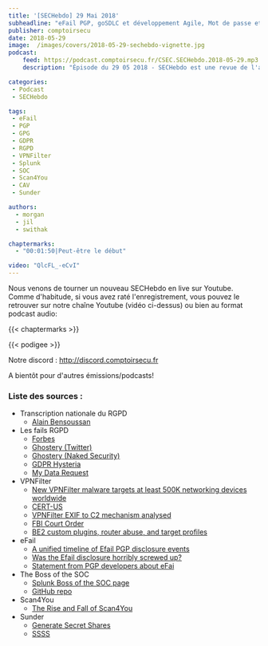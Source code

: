 ```yaml
---
title: '[SECHebdo] 29 Mai 2018'
subheadline: "eFail PGP, goSDLC et développement Agile, Mot de passe et chiffrement homomorphique, Sécurité des libs, Kaspersky & Suisse, etc."
publisher: comptoirsecu
date: 2018-05-29
image:  /images/covers/2018-05-29-sechebdo-vignette.jpg
podcast:
    feed: https://podcast.comptoirsecu.fr/CSEC.SECHebdo.2018-05-29.mp3
    description: "Épisode du 29 05 2018 - SECHebdo est une revue de l'actualité cybersécurité réalisée en live sur Youtube, généralement le mardi soir."

categories:
 - Podcast
 - SECHebdo

tags:
 - eFail
 - PGP
 - GPG
 - GDPR
 - RGPD
 - VPNFilter
 - Splunk
 - SOC
 - Scan4You
 - CAV
 - Sunder

authors:
  - morgan
  - jil
  - swithak

chaptermarks:
  - "00:01:50|Peut-être le début"

video: "QlcFL_-eCvI"
---
```


Nous venons de tourner un nouveau SECHebdo en live sur Youtube. Comme d'habitude, si vous avez raté l'enregistrement, vous pouvez le retrouver sur notre chaîne Youtube (vidéo ci-dessus) ou bien au format podcast audio:

{{< chaptermarks >}}

{{< podigee >}}

Notre discord : <http://discord.comptoirsecu.fr>

A bientôt pour d'autres émissions/podcasts!

### Liste des sources :

* Transcription nationale du RGPD
    * [Alain Bensoussan](https://www.alain-bensoussan.com/avocats/adoption-de-la-loi-sur-la-protection-des-donnees-personnelles/2018/05/18/)
* Les fails RGPD
    * [Forbes](https://twitter.com/search?q=forbes%20cookie&src=typd)
    * [Ghostery (Twitter)](https://twitter.com/andrewrstine/status/1000079766123245568)
    * [Ghostery (Naked Security)](https://nakedsecurity.sophos.com/2018/05/27/ghosterys-goofy-gdpr-gaffe-someones-in-trouble-come-monday/)
    * [GDPR Hysteria](https://jacquesmattheij.com/gdpr-hysteria)
    * [My Data Request](https://mydatarequest.com/)
* VPNFilter
    * [New VPNFilter malware targets at least 500K networking devices worldwide](https://blog.talosintelligence.com/2018/05/VPNFilter.html)
    * [CERT-US](https://www.us-cert.gov/sites/default/files/publications/AR-17-20045_Enhanced_Analysis_of_GRIZZLY_STEPPE_Activity.pdf)
    * [VPNFilter EXIF to C2 mechanism analysed](https://securelist.com/vpnfilter-exif-to-c2-mechanism-analysed/85721/)
    * [FBI Court Order](http://www.kingpin.cc/wp-content/uploads/2018/05/pawd-2.18-mj-00665-1.pdf)
    * [BE2 custom plugins, router abuse, and target profiles](https://securelist.com/be2-custom-plugins-router-abuse-and-target-profiles/67353/)
* eFail 
    * [A unified timeline of Efail PGP disclosure events](http://flaked.sockpuppet.org/2018/05/16/a-unified-timeline.html)
    * [Was the Efail disclosure horribly screwed up?](https://blog.cryptographyengineering.com/2018/05/17/was-the-efail-disclosure-horribly-screwed-up/)
    * [Statement from PGP developers about eFai](https://protonmail.com/blog/pgp-efail-statement/)
* The Boss of the SOC
    * [Splunk Boss of the SOC page](https://www.splunk.com/blog/2018/05/10/boss-of-the-soc-scoring-server-questions-and-answers-and-dataset-open-sourced-and-ready-for-download.html)
    * [GitHub repo](https://github.com/daveherrald/botsv1)
* Scan4You
    * [The Rise and Fall of Scan4You](https://documents.trendmicro.com/assets/white_papers/wp-the-rise-and-fall-of-scan4you.pdf)
* Sunder
    * [Generate Secret Shares](https://sunder.readthedocs.io/en/latest/generate_secret_shares.html)
    * [SSSS](http://point-at-infinity.org/ssss/)
